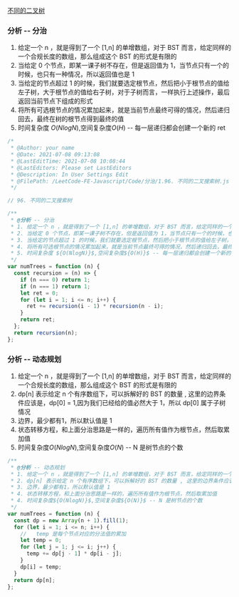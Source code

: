 <!--
 * @Author: your name
 * @Date: 2021-07-08 10:10:59
 * @LastEditTime: 2021-07-08 11:12:45
 * @LastEditors: Please set LastEditors
 * @Description: In User Settings Edit
 * @FilePath: /LeetCode-FE-Javascript/Code/分治/1.不同的二叉树/1.index.md
-->
[不同的二叉树](https://leetcode-cn.com/problems/unique-binary-search-trees/solution/fen-zhi-dp-by-jzsq_lyx-ibre/)
### 分析 -- 分治
1. 给定一个 n ，就是得到了一个 [1,n] 的单增数组，对于 BST 而言，给定同样的一个合规长度的数组，那么组成这个 BST 的形式是有限的
2. 当给定 0 个节点，即某一课子树不存在，但是返回值为 1，当节点只有一个的时候，也只有一种情况，所以返回值也是 1
3. 当给定的节点超过 1 的时候，我们就要选定根节点，然后把小于根节点的值给左子树，大于根节点的值给右子树，对于子树而言，一样执行上述操作，最后返回当前节点下组成的形式
4. 将所有可选根节点的情况累加起来，就是当前节点最终可得的情况，然后递归回去，最终在树的根节点得到最终的值
5. 时间复杂度 ${O(NlogN)}$,空间复杂度${O(H)}$ -- 每一层递归都会创建一个新的 ret
```javascript
/*
 * @Author: your name
 * @Date: 2021-07-08 09:13:08
 * @LastEditTime: 2021-07-08 10:08:44
 * @LastEditors: Please set LastEditors
 * @Description: In User Settings Edit
 * @FilePath: /LeetCode-FE-Javascript/Code/分治/1.96. 不同的二叉搜索树.js
 */

// 96. 不同的二叉搜索树

/**
 * @分析 -- 分治
 * 1. 给定一个 n ，就是得到了一个 [1,n] 的单增数组，对于 BST 而言，给定同样的一个合规长度的数组，那么组成这个 BST 的形式是有限的
 * 2. 当给定 0 个节点，即某一课子树不存在，但是返回值为 1，当节点只有一个的时候，也只有一种情况，所以返回值也是 1
 * 3. 当给定的节点超过 1 的时候，我们就要选定根节点，然后把小于根节点的值给左子树，大于根节点的值给右子树，对于子树而言，一样执行上述操作，最后返回当前节点下组成的形式
 * 4. 将所有可选根节点的情况累加起来，就是当前节点最终可得的情况，然后递归回去，最终在树的根节点得到最终的值
 * 5. 时间复杂度 ${O(NlogN)}$,空间复杂度${O(H)}$ -- 每一层递归都会创建一个新的 ret
 */
var numTrees = function (n) {
  const recursion = (n) => {
    if (n === 0) return 1;
    if (n === 1) return 1;
    let ret = 0;
    for (let i = 1; i <= n; i++) {
      ret += recursion(i - 1) * recursion(n - i);
    }
    return ret;
  };
  return recursion(n);
};
```

### 分析 -- 动态规划
1. 给定一个 n ，就是得到了一个 [1,n] 的单增数组，对于 BST 而言，给定同样的一个合规长度的数组，那么组成这个 BST 的形式是有限的
2. dp[n] 表示给定 n 个有序数组下，可以拆解好的 BST 的数量 , 这里的边界条件应该是，dp[0] = 1,因为我们已经给的值必然大于 1，所以 dp[0] 属于子树情况
3. 边界，最少都有1，所以默认值是 1
4. 状态转移方程，和上面分治思路是一样的，遍历所有值作为根节点，然后取累加值
5. 时间复杂度${O(NlogN)}$,空间复杂度${O(N)}$ -- N 是树节点的个数
```javascript
/**
 * @分析 -- 动态规划
 * 1. 给定一个 n ，就是得到了一个 [1,n] 的单增数组，对于 BST 而言，给定同样的一个合规长度的数组，那么组成这个 BST 的形式是有限的
 * 2. dp[n] 表示给定 n 个有序数组下，可以拆解好的 BST 的数量 , 这里的边界条件应该是，dp[0] = 1,因为我们已经给的值必然大于 1，所以 dp[0] 属于子树情况
 * 3. 边界，最少都有1，所以默认值是 1
 * 4. 状态转移方程，和上面分治思路是一样的，遍历所有值作为根节点，然后取累加值
 * 4. 时间复杂度${O(NlogN)}$,空间复杂度${O(N)}$ -- N 是树节点的个数
 */
var numTrees = function (n) {
  const dp = new Array(n + 1).fill(1);
  for (let i = 1; i <= n; i++) {
    //   temp 是每个节点对应的分法值的累加
    let temp = 0;
    for (let j = 1; j <= i; j++) {
      temp += dp[j - 1] * dp[i - j];
    }
    dp[i] = temp;
  }
  return dp[n];
};

```